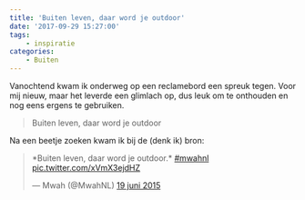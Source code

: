```yaml
---
title: 'Buiten leven, daar word je outdoor'
date: '2017-09-29 15:27:00'
tags:
    - inspiratie
categories:
    - Buiten
---
```


Vanochtend kwam ik onderweg op een reclamebord een spreuk tegen. Voor mij nieuw, maar het leverde een glimlach op, dus leuk om te onthouden en nog eens ergens te gebruiken.

> Buiten leven, daar word je outdoor

Na een beetje zoeken kwam ik bij de (denk ik) bron:

> \*Buiten leven, daar word je outdoor.\* [\#mwahnl](https://twitter.com/hashtag/mwahnl?src=hash&ref_src=twsrc%5Etfw) [pic.twitter.com/xVmX3ejdHZ](http://t.co/xVmX3ejdHZ)
> 
> — Mwah (@MwahNL) [19 juni 2015](https://twitter.com/MwahNL/status/611838293970436096?ref_src=twsrc%5Etfw)